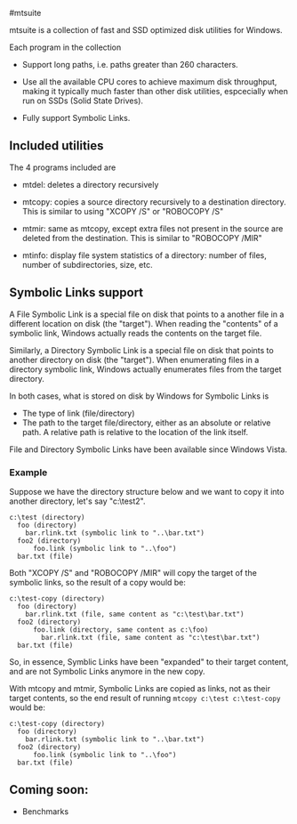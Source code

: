 #mtsuite

mtsuite is a collection of fast and SSD optimized disk utilities for Windows.

Each program in the collection

* Support long paths, i.e. paths greater than 260 characters.

* Use all the available CPU cores to achieve maximum disk throughput, making
  it typically much faster than other disk utilities, espcecially when run
  on SSDs (Solid State Drives).

* Fully support Symbolic Links.

## Included utilities

The 4 programs included are

* mtdel: deletes a directory recursively

* mtcopy: copies a source directory recursively to a destination directory.
          This is similar to using "XCOPY /S" or "ROBOCOPY /S"

* mtmir: same as mtcopy, except extra files not present in the source are
         deleted from the destination. This is similar to "ROBOCOPY /MIR"

* mtinfo: display file system statistics of a directory: number of files,
          number of subdirectories, size, etc.

## Symbolic Links support

A File Symbolic Link is a special file on disk that points to a another
file in a different location on disk (the "target"). When reading the
"contents" of a symbolic link, Windows actually reads the contents on
the target file.

Similarly, a Directory Symbolic Link is a special file on disk that points
to another directory on disk (the "target"). When enumerating files
in a directory symbolic link, Windows actually enumerates files from
the target directory.

In both cases, what is stored on disk by Windows for Symbolic Links is

* The type of link (file/directory)
* The path to the target file/directory, either as an absolute or relative
  path. A relative path is relative to the location of the link itself.

File and Directory Symbolic Links have been available since Windows Vista.

### Example

Suppose we have the directory structure below and we want to copy it
into another directory, let's say "c:\test2".

```
c:\test (directory)
  foo (directory)
    bar.rlink.txt (symbolic link to "..\bar.txt")
  foo2 (directory)
      foo.link (symbolic link to "..\foo")
  bar.txt (file)
```

Both "XCOPY /S" and "ROBOCOPY /MIR" will copy the target of the symbolic
links, so the result of a copy would be:

```
c:\test-copy (directory)
  foo (directory)
    bar.rlink.txt (file, same content as "c:\test\bar.txt")
  foo2 (directory)
      foo.link (directory, same content as c:\foo)
        bar.rlink.txt (file, same content as "c:\test\bar.txt")
  bar.txt (file)
```

So, in essence, Symblic Links have been "expanded" to their target
content, and are not Symbolic Links anymore in the new copy.

With mtcopy and mtmir, Symbolic Links are copied as links, not as
their target contents, so the end result of running
`mtcopy c:\test c:\test-copy` would be:

```
c:\test-copy (directory)
  foo (directory)
    bar.rlink.txt (symbolic link to "..\bar.txt")
  foo2 (directory)
      foo.link (symbolic link to "..\foo")
  bar.txt (file)
```


## Coming soon:

* Benchmarks
